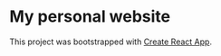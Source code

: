 # My personal website

This project was bootstrapped with [Create React App](https://github.com/facebook/create-react-app).
